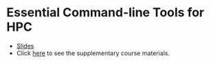 # Essential Command-line Tools for HPC

- [Slides](slides-2020-08-13.pdf)
- Click [here](tut/index.md) to see the supplementary course materials.

